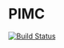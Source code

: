 # PIMC

[![Build Status](https://github.com/GDufenshuoo/PIMC.jl/actions/workflows/CI.yml/badge.svg?branch=main)](https://github.com/GDufenshuoo/PIMC.jl/actions/workflows/CI.yml?query=branch%3Amain)
